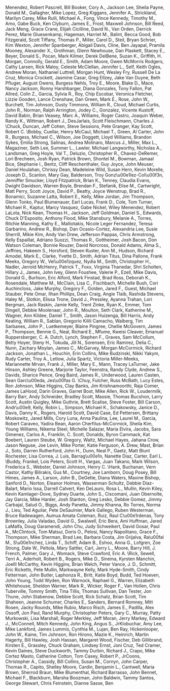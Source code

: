Menendez, Robert
Pascrell, Bill
Booker, Cory A.,
Jackson Lee, Sheila
Payne, Donald M.,
Gallagher, Mike
Lopez, Greg
Kiggans, Jennifer A.,
Strickland, Marilyn
Carey, Mike
Rulli, Michael A.,
Fong, Vince
Kennedy, Timothy M.,
Amo, Gabe
Buck, Ken
Clyburn, James E.,
Frost, Maxwell
Johnson, Bill
Reed, Jack
Meng, Grace
Crane, Elijah
Cicilline, David N.,
Van Orden, Derrick
Perez, Marie Gluesenkamp,
Hageman, Harriet M.,
Balint, Becca
Good, Bob
Fitzgerald, Scott
Tiffany, Thomas P.,
Miller, Carol D.,
Steil, Bryan
Schrier, Kim
Wexton, Jennifer
Spanberger, Abigail Davis,
Cline, Ben
Jayapal, Pramila
Mooney, Alexander X.,
Grothman, Glenn
Newhouse, Dan
Plaskett, Stacey E.,
Beyer, Donald S.,
Pocan, Mark
Kilmer, Derek
DelBene, Suzan K.,
Griffith, H. Morgan,
Connolly, Gerald E.,
Smith, Adam
Moore, Gwen
McMorris Rodgers, Cathy
Larsen, Rick
Maloy, Celeste
McClellan, Jennifer L.,
Self, Keith
Ogles, Andrew
Moran, Nathaniel
Luttrell, Morgan
Hunt, Wesley
Fry, Russell
De La Cruz, Monica
Crockett, Jasmine
Casar, Greg
Ellzey, Jake
Van Duyne, Beth
Pfluger, August
Owens, Burgess
Nehls, Troy E.,
Moore, Blake D.,
Mace, Nancy
Jackson, Ronny
Harshbarger, Diana
Gonzales, Tony
Fallon, Pat
Allred, Colin Z.,
Garcia, Sylvia R.,
Roy, Chip
Escobar, Veronica
Fletcher, Lizzie
Gooden, Lance
Crenshaw, Dan
Green, Mark E.,
Rose, John W.,
Burchett, Tim
Johnson, Dusty
Timmons, William R.,
Cloud, Michael
Curtis, John R.,
Norman, Ralph
Arrington, Jodey C.,
Gonzalez, Vicente
Kustoff, David
Babin, Brian
Veasey, Marc A.,
Williams, Roger
Castro, Joaquin
Weber, Randy K.,
Wittman, Robert J.,
DesJarlais, Scott
Fleischmann, Charles J. \Chuck\,
Duncan, Jeff
Cohen, Steve
Sessions, Pete
Granger, Kay
Scott, Robert C. \Bobby\,
Cuellar, Henry
McCaul, Michael T.,
Green, Al
Carter, John R.,
Burgess, Michael C.,
Wilson, Joe
Doggett, Lloyd
Williams, Brandon
Sykes, Emilia Strong,
Salinas, Andrea
Molinaro, Marcus J.,
Miller, Max L.,
Magaziner, Seth
Lee, Summer L.,
Lawler, Michael
Langworthy, Nicholas A.,
Landsman, Greg
Hoyle, Val T.,
Deluzio, Christopher R.,
Chavez-DeRemer, Lori
Brecheen, Josh
Ryan, Patrick
Brown, Shontel M.,
Bowman, Jamaal
Bice, Stephanie I.,
Bentz, Cliff
Reschenthaler, Guy
Joyce, John
Meuser, Daniel
Houlahan, Chrissy
Dean, Madeleine
Wild, Susan
Hern, Kevin
Morelle, Joseph D.,
Scanlon, Mary Gay,
Balderson, Troy
Gonz\u00e1lez-Col\u00f3n, Jenniffer
Smucker, Lloyd
Fitzpatrick, Brian K.,
Tenney, Claudia
Evans, Dwight
Davidson, Warren
Boyle, Brendan F.,
Stefanik, Elise M.,
Cartwright, Matt
Perry, Scott
Joyce, David P.,
Beatty, Joyce
Wenstrup, Brad R.,
Bonamici, Suzanne
Latta, Robert E.,
Kelly, Mike
Jordan, Jim
Thompson, Glenn
Tonko, Paul
Blumenauer, Earl
Lucas, Frank D.,
Cole, Tom
Turner, Michael R.,
Kaptur, Marcy
Vasquez, Gabe
Nickel, Wiley
Menendez, Robert
LaLota, Nick
Kean, Thomas H.,
Jackson, Jeff
Goldman, Daniel S.,
Edwards, Chuck
D'Esposito, Anthony
Flood, Mike
Stansbury, Melanie A.,
Torres, Ritchie
Manning, Kathy E.,
Malliotakis, Nicole
Leger Fernandez, Teresa
Garbarino, Andrew R.,
Bishop, Dan
Ocasio-Cortez, Alexandria
Lee, Susie
Sherrill, Mikie
Kim, Andy
Van Drew, Jefferson
Pappas, Chris
Armstrong, Kelly
Espaillat, Adriano
Suozzi, Thomas R.,
Gottheimer, Josh
Bacon, Don
Watson Coleman, Bonnie
Rouzer, David
Norcross, Donald
Adams, Alma S.,
Jeffries, Hakeem S.,
Horsford, Steven
Kuster, Ann M.,
Hudson, Richard
Amodei, Mark E.,
Clarke, Yvette D.,
Smith, Adrian
Titus, Dina
Pallone, Frank
Meeks, Gregory W.,
Vel\u00e1zquez, Nydia M.,
Smith, Christopher H.,
Nadler, Jerrold
McHenry, Patrick T.,
Foxx, Virginia
Thanedar, Shri
Scholten, Hillary J.,
James, John
Ivey, Glenn
Foushee, Valerie P.,
Ezell, Mike
Davis, Donald G.,
Burlison, Eric
Alford, Mark
Finstad, Brad
Ross, Deborah K.,
Rosendale, Matthew M.,
McClain, Lisa C.,
Fischbach, Michelle
Bush, Cori
Auchincloss, Jake
Murphy, Gregory F.,
Golden, Jared F.,
Guest, Michael
Stauber, Pete
Omar, Ilhan
Phillips, Dean
Craig, Angie
Tlaib, Rashida
Stevens, Haley M.,
Slotkin, Elissa
Trone, David J.,
Pressley, Ayanna
Trahan, Lori
Bergman, Jack
Raskin, Jamie
Kelly, Trent
Zinke, Ryan K.,
Emmer, Tom
Dingell, Debbie
Moolenaar, John R.,
Moulton, Seth
Clark, Katherine M.,
Wagner, Ann
Kildee, Daniel T.,
Smith, Jason
Huizenga, Bill
Harris, Andy
Keating, William R.,
Sablan, Gregorio Kilili Camacho,
Walberg, Tim
Sarbanes, John P.,
Luetkemeyer, Blaine
Pingree, Chellie
McGovern, James P.,
Thompson, Bennie G.,
Neal, Richard E.,
Mfume, Kweisi
Cleaver, Emanuel
Ruppersberger, C. A. Dutch,
Lynch, Stephen F.,
Graves, Sam
McCollum, Betty
Hoyer, Steny H.,
Tokuda, Jill N.,
Sorensen, Eric
Ramirez, Delia C.,
Nunn, Zachary
Moylan, James C.,
McGarvey, Morgan
McCormick, Richard
Jackson, Jonathan L.,
Houchin, Erin
Collins, Mike
Budzinski, Nikki
Yakym, Rudy
Carter, Troy A.,
Letlow, Julia
Spartz, Victoria
Miller-Meeks, Mariannette
Mrvan, Frank J.,
Miller, Mary E.,
Mann, Tracey
LaTurner, Jake
Hinson, Ashley
Greene, Marjorie Taylor,
Feenstra, Randy
Clyde, Andrew S.,
Davids, Sharice
Pence, Greg
Baird, James R.,
Underwood, Lauren
Casten, Sean
Garc\u00eda, Jes\u00fas G. \Chuy\,
Fulcher, Russ
McBath, Lucy
Estes, Ron
Johnson, Mike
Higgins, Clay
Banks, Jim
Krishnamoorthi, Raja
Comer, James
LaHood, Darin
Graves, Garret
Bost, Mike
Allen, Rick W.,
Loudermilk, Barry
Barr, Andy
Schneider, Bradley Scott,
Massie, Thomas
Bucshon, Larry
Scott, Austin
Quigley, Mike
Guthrie, Brett
Scalise, Steve
Foster, Bill
Carson, Andr\u00e9,
Kelly, Robin L.,
Simpson, Michael K.,
Schakowsky, Janice D.,
Davis, Danny K.,
Rogers, Harold
Scott, David
Case, Ed
Pettersen, Brittany
Moskowitz, Jared
Mills, Cory
Luna, Anna Paulina,
Lee, Laurel M.,
Garcia, Robert
Caraveo, Yadira
Bean, Aaron
Cherfilus-McCormick, Sheila
Kim, Young
Williams, Nikema
Steel, Michelle
Salazar, Maria Elvira,
Jacobs, Sara
Gimenez, Carlos A.,
Franklin, C. Scott,
Donalds, Byron
Cammack, Kat
Boebert, Lauren
Steube, W. Gregory,
Waltz, Michael
Hayes, Jahana
Crow, Jason
Neguse, Joe
Levin, Mike
Porter, Katie
Ferguson, A. Drew,
Mast, Brian J.,
Soto, Darren
Rutherford, John H.,
Dunn, Neal P.,
Gaetz, Matt
Blunt Rochester, Lisa
Correa, J. Luis,
Barrag\u00e1n, Nanette Diaz,
Carter, Earl L. \Buddy\,
Frankel, Lois
Peters, Scott H.,
Vargas, Juan
Takano, Mark
Wilson, Frederica S.,
Webster, Daniel
Johnson, Henry C. \Hank\,
Buchanan, Vern
Castor, Kathy
Bilirakis, Gus M.,
Courtney, Joe
Lamborn, Doug
Posey, Bill
Himes, James A.,
Larson, John B.,
DeGette, Diana
Waters, Maxine
Bishop, Sanford D.,
Norton, Eleanor Holmes,
Wasserman Schultz, Debbie
Diaz-Balart, Mario
Issa, Darrell
Calvert, Ken
DeLauro, Rosa L.,
Mullin, Kevin
Kiley, Kevin
Kamlager-Dove, Sydney
Duarte, John S.,
Ciscomani, Juan
Obernolte, Jay
Garcia, Mike
Harder, Josh
Stanton, Greg
Lesko, Debbie
Gomez, Jimmy
Carbajal, Salud O.,
Biggs, Andy
Panetta, Jimmy
Khanna, Ro
Torres, Norma J.,
Lieu, Ted
Aguilar, Pete
DeSaulnier, Mark
Gallego, Ruben
Westerman, Bruce
Radewagen, Aumua Amata Coleman,
Ruiz, Raul
C\u00e1rdenas, Tony
Brownley, Julia
Valadao, David G.,
Swalwell, Eric
Bera, Ami
Huffman, Jared
LaMalfa, Doug
Garamendi, John
Chu, Judy
Schweikert, David
Gosar, Paul A.,
McClintock, Tom
Matsui, Doris O.,
Pelosi, Nancy
Napolitano, Grace F.,
Thompson, Mike
Sherman, Brad
Lee, Barbara
Costa, Jim
Grijalva, Ra\u00fal M.,
S\u00e1nchez, Linda T.,
Schiff, Adam B.,
Eshoo, Anna G.,
Lofgren, Zoe
Strong, Dale W.,
Peltola, Mary Sattler,
Carl, Jerry L.,
Moore, Barry
Hill, J. French,
Palmer, Gary J.,
Womack, Steve
Crawford, Eric A. \Rick\,
Sewell, Terri A.,
Aderholt, Robert B.,
Rogers, Mike D.,
Sinema, Kyrsten
Manchin, JoeIII
McCarthy, Kevin
Higgins, Brian
Welch, Peter
Vance, J. D.,
Schmitt, Eric
Ricketts, Pete
Mullin, Markwayne
Kelly, Mark
Hyde-Smith, Cindy
Fetterman, John
Butler, Laphonza R.,
Britt, Katie Boyd,
Budd, Ted
Hoeven, John
Young, Todd
Wyden, Ron
Warnock, Raphael G.,
Warren, Elizabeth
Whitehouse, Sheldon
Warner, Mark R.,
Wicker, Roger F.,
Van Hollen, Chris
Tuberville, Tommy
Smith, Tina
Tillis, Thomas
Sullivan, Dan
Tester, Jon
Thune, John
Stabenow, Debbie
Scott, Rick
Schatz, Brian
Scott, Tim
Shaheen, Jeanne
Schumer, Charles E.,
Sanders, Bernard
Romney, Mitt
Rosen, Jacky
Rounds, Mike
Rubio, Marco
Risch, James E.,
Padilla, Alex
Ossoff, Jon
Paul, Rand
Murphy, Christopher
Peters, Gary C.,
Murray, Patty
Murkowski, Lisa
Marshall, Roger
Merkley, Jeff
Moran, Jerry
Markey, Edward J.,
McConnell, Mitch
Kennedy, John
King, Angus S., JrKlobuchar, Amy
Lee, Mike
Lankford, James
Lummis, Cynthia M.,
Lujan, Ben Ray,
Hickenlooper, John W.,
Kaine, Tim
Johnson, Ron
Hirono, Mazie K.,
Heinrich, Martin
Hagerty, Bill
Hawley, Josh
Hassan, Margaret Wood,
Fischer, Deb
Gillibrand, Kirsten E.,
Grassley, Chuck
Graham, Lindsey
Ernst, Joni
Cruz, Ted
Cramer, Kevin
Daines, Steve
Duckworth, Tammy
Durbin, Richard J.,
Crapo, Mike
Cortez Masto, Catherine
Cotton, Tom
Casey, Robert P., JrCoons, Christopher A.,
Cassidy, Bill
Collins, Susan M.,
Cornyn, John
Carper, Thomas R.,
Capito, Shelley Moore,
Cardin, Benjamin L.,
Cantwell, Maria
Brown, Sherrod
Braun, Mike
Blumenthal, Richard
Barrasso, John
Bennet, Michael F.,
Blackburn, Marsha
Boozman, John
Baldwin, Tammy
Santos, George
Stewart, Chris
Feinstein, Dianne
Sasse, Ben
